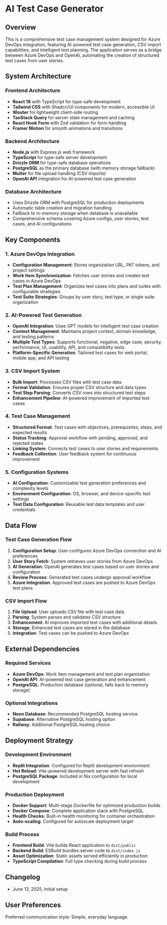 # AI Test Case Generator

## Overview

This is a comprehensive test case management system designed for Azure DevOps integration, featuring AI-powered test case generation, CSV import capabilities, and intelligent test planning. The application serves as a bridge between Azure DevOps and OpenAI, automating the creation of structured test cases from user stories.

## System Architecture

### Frontend Architecture
- **React 18** with TypeScript for type-safe development
- **Tailwind CSS** with Shadcn/UI components for modern, accessible UI
- **Wouter** for lightweight client-side routing
- **TanStack Query** for server state management and caching
- **React Hook Form** with Zod validation for form handling
- **Framer Motion** for smooth animations and transitions

### Backend Architecture
- **Node.js** with Express.js web framework
- **TypeScript** for type-safe server development
- **Drizzle ORM** for type-safe database operations
- **PostgreSQL** as the primary database (with memory storage fallback)
- **Multer** for file upload handling (CSV imports)
- **OpenAI API** integration for AI-powered test case generation

### Database Architecture
- Uses Drizzle ORM with PostgreSQL for production deployments
- Automatic table creation and migration handling
- Fallback to in-memory storage when database is unavailable
- Comprehensive schema covering Azure configs, user stories, test cases, and AI configurations

## Key Components

### 1. Azure DevOps Integration
- **Configuration Management**: Stores organization URL, PAT tokens, and project settings
- **Work Item Synchronization**: Fetches user stories and creates test cases in Azure DevOps
- **Test Plan Management**: Organizes test cases into plans and suites with configurable strategies
- **Test Suite Strategies**: Groups by user story, test type, or single suite organization

### 2. AI-Powered Test Generation
- **OpenAI Integration**: Uses GPT models for intelligent test case creation
- **Context Management**: Maintains project context, domain knowledge, and testing patterns
- **Multiple Test Types**: Supports functional, negative, edge case, security, performance, UI, usability, API, and compatibility tests
- **Platform-Specific Generation**: Tailored test cases for web portal, mobile app, and API testing

### 3. CSV Import System
- **Bulk Import**: Processes CSV files with test case data
- **Format Validation**: Ensures proper CSV structure and data types
- **Test Step Parsing**: Converts CSV rows into structured test steps
- **Enhancement Pipeline**: AI-powered improvement of imported test cases

### 4. Test Case Management
- **Structured Format**: Test cases with objectives, prerequisites, steps, and expected results
- **Status Tracking**: Approval workflow with pending, approved, and rejected states
- **Linking System**: Connects test cases to user stories and requirements
- **Feedback Collection**: User feedback system for continuous improvement

### 5. Configuration Systems
- **AI Configuration**: Customizable test generation preferences and complexity levels
- **Environment Configuration**: OS, browser, and device-specific test settings
- **Test Data Configuration**: Reusable test data templates and user credentials

## Data Flow

### Test Case Generation Flow
1. **Configuration Setup**: User configures Azure DevOps connection and AI preferences
2. **User Story Fetch**: System retrieves user stories from Azure DevOps
3. **AI Generation**: OpenAI generates test cases based on user stories and configuration
4. **Review Process**: Generated test cases undergo approval workflow
5. **Azure Integration**: Approved test cases are pushed to Azure DevOps test plans

### CSV Import Flow
1. **File Upload**: User uploads CSV file with test case data
2. **Parsing**: System parses and validates CSV structure
3. **Enhancement**: AI improves imported test cases with additional details
4. **Storage**: Enhanced test cases are stored in the database
5. **Integration**: Test cases can be pushed to Azure DevOps

## External Dependencies

### Required Services
- **Azure DevOps**: Work item management and test plan organization
- **OpenAI API**: AI-powered test case generation and enhancement
- **PostgreSQL**: Production database (optional, falls back to memory storage)

### Optional Integrations
- **Neon Database**: Recommended PostgreSQL hosting service
- **Supabase**: Alternative PostgreSQL hosting option
- **Railway**: Additional PostgreSQL hosting choice

## Deployment Strategy

### Development Environment
- **Replit Integration**: Configured for Replit development environment
- **Hot Reload**: Vite-powered development server with fast refresh
- **PostgreSQL Package**: Included in Nix configuration for local development

### Production Deployment
- **Docker Support**: Multi-stage Dockerfile for optimized production builds
- **Docker Compose**: Complete application stack with PostgreSQL
- **Health Checks**: Built-in health monitoring for container orchestration
- **Auto-scaling**: Configured for autoscale deployment target

### Build Process
- **Frontend Build**: Vite builds React application to `dist/public`
- **Backend Build**: ESBuild bundles server code to `dist/index.js`
- **Asset Optimization**: Static assets served efficiently in production
- **TypeScript Compilation**: Full type checking during build process

## Changelog

- June 13, 2025. Initial setup

## User Preferences

Preferred communication style: Simple, everyday language.